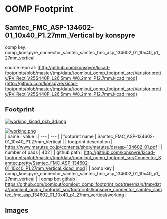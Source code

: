 # OOMP Footprint  
## Samtec_FMC_ASP-134602-01_10x40_P1.27mm_Vertical  by konspyre  
  
oomp key: oomp_konspyre_connector_samtec_samtec_fmc_asp_134602_01_10x40_p1_27mm_vertical  
  
source repo at: [http://github.com/konspyre/kicad-footprints/blob/master/tmp/data//oomlout_oomp_footprint_src/Varistor.pretty/RV_Rect_V25S440P_L26.5mm_W8.2mm_P12.7mm.kicad_mod](http://github.com/konspyre/kicad-footprints/blob/master/tmp/data//oomlout_oomp_footprint_src/Varistor.pretty/RV_Rect_V25S440P_L26.5mm_W8.2mm_P12.7mm.kicad_mod)  
## Footprint  
  
[![working_kicad_pcb_3d.png](working_kicad_pcb_3d_600.png)](working_kicad_pcb_3d.png)  
  
[![working.png](working_600.png)](working.png)  
| name | value | 
| --- | --- | 
| footprint name | Samtec_FMC_ASP-134602-01_10x40_P1.27mm_Vertical | 
| footprint description | https://www.marutsu.co.jp/contents/shop/marutsu/ds/asp-134602-01.pdf | 
| number of pads | 402 | 
| github path | http://github.com/konspyre/kicad-footprints/blob/master/tmp/data//oomlout_oomp_footprint_src/Connector_Samtec.pretty/Samtec_FMC_ASP-134602-01_10x40_P1.27mm_Vertical.kicad_mod | 
| oomp key | oomp_konspyre_connector_samtec_samtec_fmc_asp_134602_01_10x40_p1_27mm_vertical | 
| oomp bot github | https://github.com/oomlout/oomlout_oomp_footprint_bot/tree/main/tmp/data//oomlout_oomp_footprint_src/footprints/konspyre_connector_samtec_samtec_fmc_asp_134602_01_10x40_p1_27mm_vertical/working | 
## Images  
